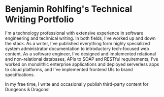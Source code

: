 # Benjamin Rohlfing's Technical Writing Portfolio


I'm a technology professional with extensive experience in software engineering and technical writing. In both fields, I've worked up and down the stack. As a writer, I've published everything form highly specialized system administrator documentation to introductory tech-focused web content. As a software engineer, I've designed and implemented relational and non-relational databases, APIs to SOAP and RESTful requirements; I've worked on monolithic enterprise applications and deployed serverless apps to cloud platforms, and I've implemented frontend UIs to brand specifications.

In my free time, I write and occasionally publish third-party content for Dungeons & Dragons!
